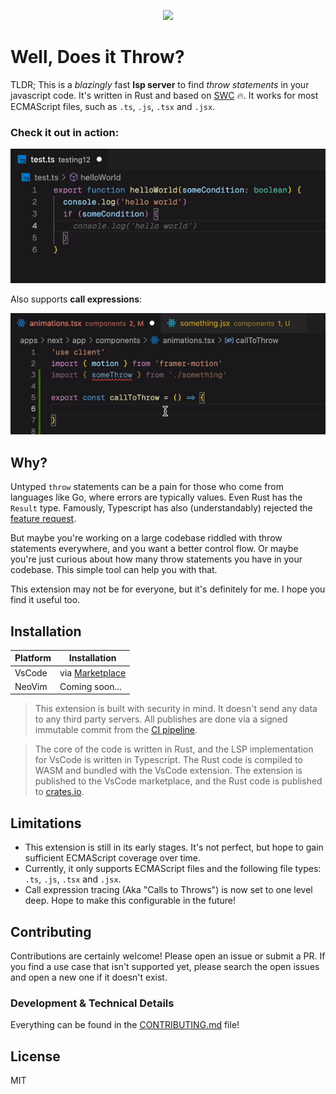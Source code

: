 <p align="center">
<img src ="https://github.com/michaelangeloio/does-it-throw/blob/main/assets/icon-small.png?raw=true" width='400'>
</p>


# Well, Does it Throw? 

TLDR; This is a *blazingly* fast **lsp server** to find *throw statements* in your javascript code. It's written in Rust and based on [SWC](https://swc.rs/) 🔥. It works for most ECMAScript files, such as `.ts`, `.js`, `.tsx` and `.jsx`. 


### Check it out in action:

![demo](./assets/basic-throw.gif)

Also supports **call expressions**:

![demo](./assets/calltothrow.gif)


## Why?

Untyped `throw` statements can be a pain for those who come from languages like Go, where errors are typically values. Even Rust has the `Result` type. Famously, Typescript has also (understandably) rejected the [feature request](https://github.com/microsoft/TypeScript/issues/13219). 

But maybe you're working on a large codebase riddled with throw statements everywhere, and you want a better control flow. Or maybe you're just curious about how many throw statements you have in your codebase. This simple tool can help you with that.

This extension may not be for everyone, but it's definitely for me. I hope you find it useful too.


## Installation

| Platform | Installation |
| -------- | ------------ |
| VsCode  | via [Marketplace](https://marketplace.visualstudio.com/items?itemName=michaelangeloio.does-it-throw) |
| NeoVim	| Coming soon... |

> This extension is built with security in mind. It doesn't send any data to any third party servers. All publishes are done via a signed immutable commit from the [CI pipeline](https://github.com/michaelangeloio/does-it-throw/blob/update-details/.github/workflows/release-please.yaml).

> The core of the code is written in Rust, and the LSP implementation for VsCode is written in Typescript. The Rust code is compiled to WASM and bundled with the VsCode extension. The extension is published to the VsCode marketplace, and the Rust code is published to [crates.io](https://crates.io/crates/does-it-throw). 


## Limitations

- This extension is still in its early stages. It's not perfect, but hope to gain sufficient ECMAScript coverage over time.
- Currently, it only supports ECMAScript files and the following file types: `.ts`, `.js`, `.tsx` and `.jsx`.
- Call expression tracing (Aka "Calls to Throws") is now set to one level deep. Hope to make this configurable in the future!


## Contributing
Contributions are certainly welcome! Please open an issue or submit a PR. If you find a use case that isn't supported yet, please search the open issues and open a new one if it doesn't exist.


### Development & Technical Details
Everything can be found in the [CONTRIBUTING.md](./CONTRIBUTING.md) file!

## License
MIT
